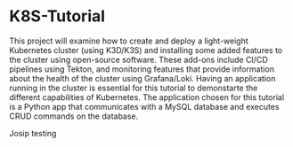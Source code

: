 # K8S-Tutorial
This project will examine how to create and deploy a light-weight Kubernetes cluster (using K3D/K3S) and installing some added features to the cluster using open-source software. These add-ons include CI/CD pipelines using Tekton, and monitoring features that provide information about the health of the cluster using Grafana/Loki.
Having an application running in the cluster is essential for this tutorial to demonstarte the different capabilities of Kubernetes. The application chosen for this tutorial is a Python app that communicates with a MySQL database and executes CRUD commands on the database. 



Josip testing